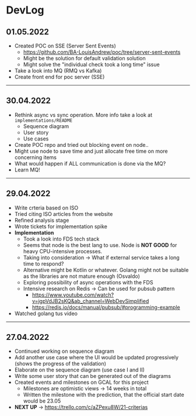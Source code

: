 # DevLog

## 01.05.2022
- Created POC on SSE (Server Sent Events)
  - https://github.com/BA-LouisAndrew/poc/tree/server-sent-events
  - Might be the solution for default validation solution
  - Might solve the "individual check took a long time" issue
- Take a look into MQ (RMQ vs Kafka)
- Create front end for poc server (SSE)
---

## 30.04.2022
- Rethink async vs sync operation. More info take a look at `implementations/README`
  - Sequence diagram
  - User story
  - Use cases
- Create POC repo and tried out blocking event on node..
- Might use node to save time and just allocate free time on more concerning items
- What would happen if ALL communication is done via the MQ?
- Learn MQ!
---

## 29.04.2022
- Write crteria based on ISO 
- Tried citing ISO articles from the website
- Refined analysis stage
- Wrote tickets for implementation spike
- **Implementation**
  - Took a look into FDS tech stack
  - Seems that node is the best lang to use. Node is **NOT GOOD** for heavy CPU-intensive processes.
  - Taking into consideration -> What if external service takes a long time to respond?
  - Alternative might be Kotlin or whatever. Golang might not be suitable as the libraries are not mature enough (Osvaldo)
  - Exploring possibility of async operations with the FDS
  - Intensive research on Redis -> Can be used for pubsub pattern 
    -  https://www.youtube.com/watch?v=jgpVdJB2sKQ&ab_channel=WebDevSimplified
    -  https://redis.io/docs/manual/pubsub/#programming-example
- Watched golang tus video
---
## 27.04.2022
- Continued working on sequence diagram
- Add another use case where the UI would be updated progressively (shows the progress of the validation)
- Elaborate on the sequence diagram (use case I and II) 
- Write some user story that can be generated out of the diagrams
- Created events and milestones on GCAL for this project
  - Milestones are optimistic views -> 14 weeks in total
  - Written the milestone with the prediction, that the official start date would be 23.05
- **NEXT UP** -> https://trello.com/c/aZPexu8W/21-criterias